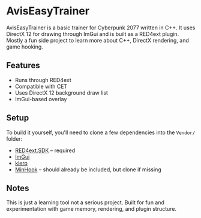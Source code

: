 # AvisEasyTrainer

AvisEasyTrainer is a basic trainer for Cyberpunk 2077 written in C++. It uses DirectX 12 for drawing through ImGui and is built as a RED4ext plugin. Mostly a fun side project to learn more about C++, DirectX rendering, and game hooking.

## Features

- Runs through RED4ext
- Compatible with CET
- Uses DirectX 12 background draw list
- ImGui-based overlay

## Setup

To build it yourself, you'll need to clone a few dependencies into the `Vendor/` folder:

- [RED4ext.SDK](https://github.com/wopss/RED4ext) – required
- [ImGui](https://github.com/ocornut/imgui)
- [kiero](https://github.com/Rebzzel/kiero)
- [MinHook](https://github.com/TsudaKageyu/minhook) – should already be included, but clone if missing

## Notes

This is just a learning tool not a serious project. Built for fun and experimentation with game memory, rendering, and plugin structure.
